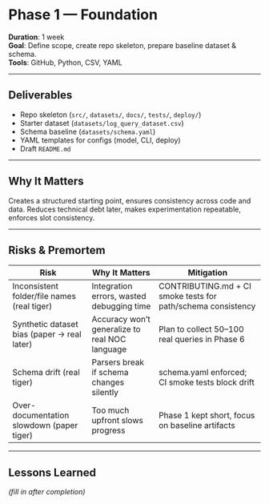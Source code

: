 # Phase 1 — Foundation

**Duration**: 1 week  
**Goal**: Define scope, create repo skeleton, prepare baseline dataset & schema.  
**Tools**: GitHub, Python, CSV, YAML

---

## Deliverables
- Repo skeleton (`src/`, `datasets/`, `docs/`, `tests/`, `deploy/`)
- Starter dataset (`datasets/log_query_dataset.csv`)
- Schema baseline (`datasets/schema.yaml`)
- YAML templates for configs (model, CLI, deploy)
- Draft `README.md`

---

## Why It Matters
Creates a structured starting point, ensures consistency across code and data. Reduces technical debt later, makes experimentation repeatable, enforces slot consistency.

---

## Risks & Premortem
| Risk | Why It Matters | Mitigation |
|------|----------------|------------|
| Inconsistent folder/file names (real tiger) | Integration errors, wasted debugging time | CONTRIBUTING.md + CI smoke tests for path/schema consistency |
| Synthetic dataset bias (paper → real later) | Accuracy won’t generalize to real NOC language | Plan to collect 50–100 real queries in Phase 6 |
| Schema drift (real tiger) | Parsers break if schema changes silently | schema.yaml enforced; CI smoke tests block drift |
| Over-documentation slowdown (paper tiger) | Too much upfront slows progress | Phase 1 kept short, focus on baseline artifacts |

---

## Lessons Learned
*(fill in after completion)*

